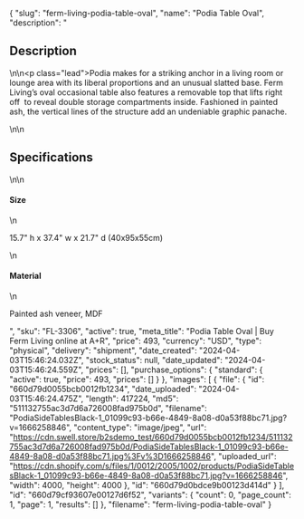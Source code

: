 {
  "slug": "ferm-living-podia-table-oval",
  "name": "Podia Table Oval",
  "description": "<h2>Description</h2>\n<!-- split -->\n<p class=\"lead\">Podia makes for a striking anchor in a living room or lounge area with its liberal proportions and an unusual slatted base. Ferm Living’s oval occasional table also features a removable top that lifts right off  to reveal double storage compartments inside. Fashioned in painted ash, the vertical lines of the structure add an undeniable graphic panache.</p>\n<!-- split -->\n<h2>Specifications</h2>\n<!-- split -->\n<h4>Size</h4>\n<p>15.7\" h x 37.4\" w x 21.7\" d (40x95x55cm)</p>\n<h4>Material</h4>\n<p>Painted ash veneer, MDF</p>",
  "sku": "FL-3306",
  "active": true,
  "meta_title": "Podia Table Oval | Buy Ferm Living online at A+R",
  "price": 493,
  "currency": "USD",
  "type": "physical",
  "delivery": "shipment",
  "date_created": "2024-04-03T15:46:24.032Z",
  "stock_status": null,
  "date_updated": "2024-04-03T15:46:24.559Z",
  "prices": [],
  "purchase_options": {
    "standard": {
      "active": true,
      "price": 493,
      "prices": []
    }
  },
  "images": [
    {
      "file": {
        "id": "660d79d0055bcb0012fb1234",
        "date_uploaded": "2024-04-03T15:46:24.475Z",
        "length": 417224,
        "md5": "511132755ac3d7d6a726008fad975b0d",
        "filename": "PodiaSideTablesBlack-1_01099c93-b66e-4849-8a08-d0a53f88bc71.jpg?v=1666258846",
        "content_type": "image/jpeg",
        "url": "https://cdn.swell.store/b2sdemo_test/660d79d0055bcb0012fb1234/511132755ac3d7d6a726008fad975b0d/PodiaSideTablesBlack-1_01099c93-b66e-4849-8a08-d0a53f88bc71.jpg%3Fv%3D1666258846",
        "uploaded_url": "https://cdn.shopify.com/s/files/1/0012/2005/1002/products/PodiaSideTablesBlack-1_01099c93-b66e-4849-8a08-d0a53f88bc71.jpg?v=1666258846",
        "width": 4000,
        "height": 4000
      },
      "id": "660d79d0bdce9b00123d414d"
    }
  ],
  "id": "660d79cf93607e00127d6f52",
  "variants": {
    "count": 0,
    "page_count": 1,
    "page": 1,
    "results": []
  },
  "filename": "ferm-living-podia-table-oval"
}